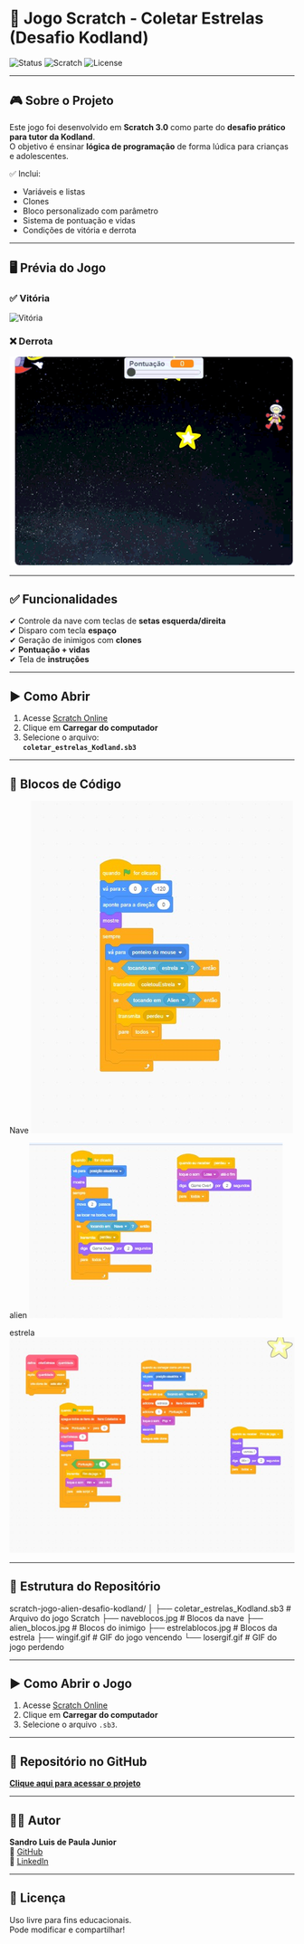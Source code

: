# 🚀 Jogo Scratch - Coletar Estrelas (Desafio Kodland)

![Status](https://img.shields.io/badge/status-concluído-brightgreen)
![Scratch](https://img.shields.io/badge/Scratch-3.0-blue?logo=scratch)
![License](https://img.shields.io/badge/license-MIT-lightgrey)

---

## 🎮 Sobre o Projeto
Este jogo foi desenvolvido em **Scratch 3.0** como parte do **desafio prático para tutor da Kodland**.  
O objetivo é ensinar **lógica de programação** de forma lúdica para crianças e adolescentes.

✅ Inclui:
- Variáveis e listas
- Clones
- Bloco personalizado com parâmetro
- Sistema de pontuação e vidas
- Condições de vitória e derrota

---

## 🖥 Prévia do Jogo
### ✅ Vitória
![Vitória](wingif.gif)

### ❌ Derrota
![Derrota](losergif.gif)

---

## ✅ Funcionalidades
✔ Controle da nave com teclas de **setas esquerda/direita**  
✔ Disparo com tecla **espaço**  
✔ Geração de inimigos com **clones**  
✔ **Pontuação + vidas**  
✔ Tela de **instruções**  

---

## ▶ Como Abrir
1. Acesse [Scratch Online](https://scratch.mit.edu/projects/editor/)
2. Clique em **Carregar do computador**
3. Selecione o arquivo:  
   **`coletar_estrelas_Kodland.sb3`**

---

## 🧩 Blocos de Código

Nave
![Nave](naveblocos.jpg)

alien
![Alien](alien_blocos.jpg)

estrela
![Estrela](estrelablocos.jpg)

---

## 📂 Estrutura do Repositório


scratch-jogo-alien-desafio-kodland/
│
├── coletar_estrelas_Kodland.sb3 # Arquivo do jogo Scratch
├── naveblocos.jpg # Blocos da nave
├── alien_blocos.jpg # Blocos do inimigo
├── estrelablocos.jpg # Blocos da estrela
├── wingif.gif # GIF do jogo vencendo
└── losergif.gif # GIF do jogo perdendo


---

## ▶ Como Abrir o Jogo
1. Acesse [Scratch Online](https://scratch.mit.edu/projects/editor/)
2. Clique em **Carregar do computador**
3. Selecione o arquivo `.sb3`.

---

## 🔗 Repositório no GitHub
[**Clique aqui para acessar o projeto**](https://github.com/Cor4l92/scratch-jogo-alien-desafio-kodland)

---

## 👨‍💻 Autor
**Sandro Luis de Paula Junior**  
📌 [GitHub](https://github.com/Cor4l92)  
📌 [LinkedIn](https://linkedin.com/in/sandro-junior-084035164)

---

## 🏁 Licença
Uso livre para fins educacionais.  
Pode modificar e compartilhar!
